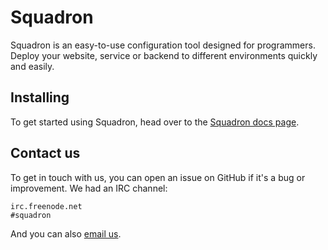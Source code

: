 # Squadron

Squadron is an easy-to-use configuration tool designed for programmers. Deploy your website, service or backend to different environments quickly and easily.

## Installing

To get started using Squadron, head over to the [Squadron docs page](http://docs.gosquadron.com/en/latest/gettingstarted.html).

## Contact us

To get in touch with us, you can open an issue on GitHub if it's a bug or improvement. We had an IRC channel:

    irc.freenode.net
    #squadron
    
And you can also [email us](mailto:info@gosquadron.com).
